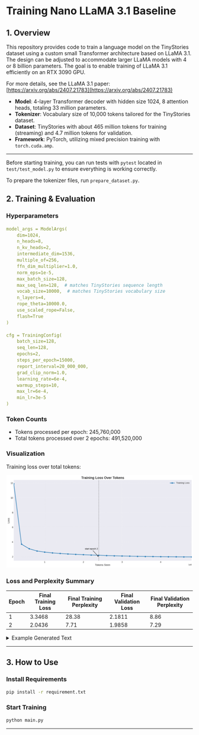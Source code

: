 

# Training Nano LLaMA 3.1 Baseline

## 1. Overview

This repository provides code to train a language model on the TinyStories dataset using a custom small Transformer architecture based on LLaMA 3.1. The design can be adjusted to accommodate larger LLaMA models with 4 or 8 billion parameters. The goal is to enable training of LLaMA 3.1 efficiently on an RTX 3090 GPU.

For more details, see the LLaMA 3.1 paper: [https://arxiv.org/abs/2407.21783](https://arxiv.org/abs/2407.21783)

* **Model**: 4-layer Transformer decoder with hidden size 1024, 8 attention heads, totaling 33 million parameters.
* **Tokenizer**: Vocabulary size of 10,000 tokens tailored for the TinyStories dataset.
* **Dataset**: TinyStories with about 465 million tokens for training (streaming) and 4.7 million tokens for validation.
* **Framework**: PyTorch, utilizing mixed precision training with `torch.cuda.amp`.

---

Before starting training, you can run tests with `pytest` located in `test/test_model.py` to ensure everything is working correctly.

To prepare the tokenizer files, run `prepare_dataset.py`.

## 2. Training & Evaluation

### Hyperparameters

```yaml
model_args = ModelArgs(
    dim=1024,
    n_heads=8,
    n_kv_heads=2,
    intermediate_dim=1536,
    multiple_of=256,
    ffn_dim_multiplier=1.0,
    norm_eps=1e-5,
    max_batch_size=128,
    max_seq_len=128,  # matches TinyStories sequence length
    vocab_size=10000,  # matches TinyStories vocabulary size
    n_layers=4,
    rope_theta=10000.0,
    use_scaled_rope=False,
    flash=True
)

cfg = TrainingConfig(
    batch_size=128,
    seq_len=128,
    epochs=2,
    steps_per_epoch=15000,
    report_interval=20_000_000,
    grad_clip_norm=1.0,
    learning_rate=6e-4,
    warmup_steps=10,
    max_lr=6e-4,
    min_lr=3e-5
)
```

### Token Counts

* Tokens processed per epoch: 245,760,000
* Total tokens processed over 2 epochs: 491,520,000

### Visualization

Training loss over total tokens:

![](/plot.png)

### Loss and Perplexity Summary

| Epoch | Final Training Loss | Final Training Perplexity | Final Validation Loss | Final Validation Perplexity |
| ----- | ------------------- | ------------------------- | --------------------- | --------------------------- |
| 1     | 3.3468              | 28.38                     | 2.1811                | 8.86                        |
| 2     | 2.0436              | 7.71                      | 1.9858                | 7.29                        |

<details>
<summary>Example Generated Text</summary>

* **Prompt:** "Once upon a time..."

  > "Once upon a time, there was a little girl named Lily..."

* **Prompt:** "Max had two dogs..."

  > "Max had two dogs. He was four and the other was good..."

</details>

---

## 3. How to Use

### Install Requirements

```bash
pip install -r requirement.txt
```

### Start Training

```bash
python main.py
```

---

